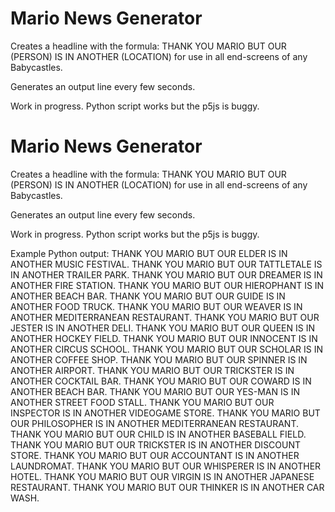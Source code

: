 # Mario News Generator

Creates a headline with the formula:
THANK YOU MARIO BUT OUR (PERSON) IS IN ANOTHER (LOCATION)
for use in all end-screens of any Babycastles.

Generates an output line every few seconds.


Work in progress. Python script works but the p5js is buggy.

# Mario News Generator

Creates a headline with the formula:
THANK YOU MARIO BUT OUR (PERSON) IS IN ANOTHER (LOCATION)
for use in all end-screens of any Babycastles.

Generates an output line every few seconds.


Work in progress. Python script works but the p5js is buggy.

Example Python output:
THANK YOU MARIO BUT OUR ELDER IS IN ANOTHER MUSIC FESTIVAL.
THANK YOU MARIO BUT OUR TATTLETALE IS IN ANOTHER TRAILER PARK.
THANK YOU MARIO BUT OUR DREAMER IS IN ANOTHER FIRE STATION.
THANK YOU MARIO BUT OUR HIEROPHANT IS IN ANOTHER BEACH BAR.
THANK YOU MARIO BUT OUR GUIDE IS IN ANOTHER FOOD TRUCK.
THANK YOU MARIO BUT OUR WEAVER IS IN ANOTHER MEDITERRANEAN RESTAURANT.
THANK YOU MARIO BUT OUR JESTER IS IN ANOTHER DELI.
THANK YOU MARIO BUT OUR QUEEN IS IN ANOTHER HOCKEY FIELD.
THANK YOU MARIO BUT OUR INNOCENT IS IN ANOTHER CIRCUS SCHOOL.
THANK YOU MARIO BUT OUR SCHOLAR IS IN ANOTHER COFFEE SHOP.
THANK YOU MARIO BUT OUR SPINNER IS IN ANOTHER AIRPORT.
THANK YOU MARIO BUT OUR TRICKSTER IS IN ANOTHER COCKTAIL BAR.
THANK YOU MARIO BUT OUR COWARD IS IN ANOTHER BEACH BAR.
THANK YOU MARIO BUT OUR YES-MAN IS IN ANOTHER STREET FOOD STALL.
THANK YOU MARIO BUT OUR INSPECTOR IS IN ANOTHER VIDEOGAME STORE.
THANK YOU MARIO BUT OUR PHILOSOPHER IS IN ANOTHER MEDITERRANEAN RESTAURANT.
THANK YOU MARIO BUT OUR CHILD IS IN ANOTHER BASEBALL FIELD.
THANK YOU MARIO BUT OUR TRICKSTER IS IN ANOTHER DISCOUNT STORE.
THANK YOU MARIO BUT OUR ACCOUNTANT IS IN ANOTHER LAUNDROMAT.
THANK YOU MARIO BUT OUR WHISPERER IS IN ANOTHER HOTEL.
THANK YOU MARIO BUT OUR VIRGIN IS IN ANOTHER JAPANESE RESTAURANT.
THANK YOU MARIO BUT OUR THINKER IS IN ANOTHER CAR WASH.
